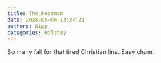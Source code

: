 ```yaml
---
title: The Postman
date: 2018-05-06 13:27:21
authors: Ripp
categories: Holiday
---
```


 So many fall for that tired Christian line. Easy chum.
